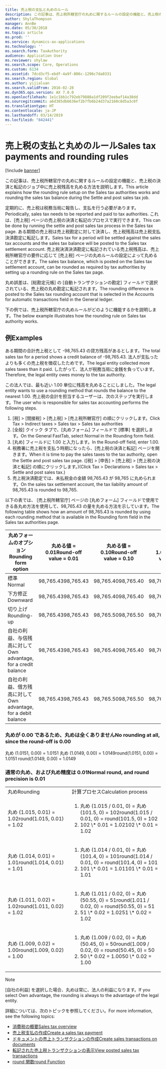 ```yaml
---
title: 売上税の支払と丸めのルール
description: この記事は、売上税所轄官庁の丸めに関するルールの設定の機能と、売上税の決済と転記のジョブ中に売上税残高を丸める方法を説明します。
author: ShylaThompson
manager: AnnBe
ms.date: 05/30/2018
ms.topic: article
ms.prod: ''
ms.service: dynamics-ax-applications
ms.technology: ''
ms.search.form: TaxAuthority
audience: Application User
ms.reviewer: shylaw
ms.search.scope: Core, Operations
ms.custom: 6134
ms.assetid: 7dcd3cf5-ebdf-4a9f-806c-1296c7da0331
ms.search.region: Global
ms.author: yijialuan
ms.search.validFrom: 2016-02-28
ms.dyn365.ops.version: AX 7.0.0
ms.openlocfilehash: 1e1c1bb1c792eb79888a1df209f2eebaf14a38dd
ms.sourcegitcommit: a6d385db6636ef2b7fb6b24d37a2160c8d5a3c0f
ms.translationtype: HT
ms.contentlocale: ja-JP
ms.lasthandoff: 03/14/2019
ms.locfileid: "842441"
---
```

# <a name="sales-tax-payments-and-rounding-rules"></a><span data-ttu-id="556db-103">売上税の支払と丸めのルール</span><span class="sxs-lookup"><span data-stu-id="556db-103">Sales tax payments and rounding rules</span></span>

[!include [banner](../includes/banner.md)]

<span data-ttu-id="556db-104">この記事は、売上税所轄官庁の丸めに関するルールの設定の機能と、売上税の決済と転記のジョブ中に売上税残高を丸める方法を説明します。</span><span class="sxs-lookup"><span data-stu-id="556db-104">This article explains how the rounding rule setup on the Sales tax authorities works and rounding the sales tax balance during the Settle and post sales tax job.</span></span>

<span data-ttu-id="556db-105">定期的に、売上税は税務当局に報告し、支払を行う必要があります。</span><span class="sxs-lookup"><span data-stu-id="556db-105">Periodically, sales tax needs to be reported and paid to tax authorities.</span></span> <span data-ttu-id="556db-106">これは、[売上税] ページの売上税の決済と転記のプロセスで実行できます。</span><span class="sxs-lookup"><span data-stu-id="556db-106">This can be done by running the settle and post sales tax process in the Sales tax page.</span></span> <span data-ttu-id="556db-107">ある期間の売上税は売上税勘定に対して決済し、売上税残高は売上税支払決済勘定に転記します。</span><span class="sxs-lookup"><span data-stu-id="556db-107">Sales tax for a period will be settled against the sales tax accounts and the sales tax balance will be posted to the Sales tax settlement account.</span></span> <span data-ttu-id="556db-108">売上税決済決済勘定に転記されている売上税残高は、売上税所轄官庁の要件に応じて [売上税] ページの丸めルールの設定によって丸めることができます。</span><span class="sxs-lookup"><span data-stu-id="556db-108">The sales tax balance, which is posted on the Sales tax settlement account, can be rounded as required by tax authorities by setting up a rounding rule on the Sales tax page.</span></span> 

<span data-ttu-id="556db-109">丸め誤差は、[総勘定元帳] の [自動トランザクションの勘定] フィールドで選択されている、売上税の丸め勘定に転記されます。</span><span class="sxs-lookup"><span data-stu-id="556db-109">The rounding difference is posted to the Sales tax rounding account that is selected in the Accounts for automatic transactions field in the General ledger.</span></span>

<span data-ttu-id="556db-110">下の例では、売上税所轄官庁の丸めルールがどのように機能するかを説明します。</span><span class="sxs-lookup"><span data-stu-id="556db-110">The below example illustrates how the rounding rule on Sales tax authority works.</span></span>

## <a name="examples"></a><span data-ttu-id="556db-111">例</span><span class="sxs-lookup"><span data-stu-id="556db-111">Examples</span></span>

<span data-ttu-id="556db-112">ある期間の合計売上税として -98,765.43 の貸方残高があるとします。</span><span class="sxs-lookup"><span data-stu-id="556db-112">The total sales tax for a period shows a credit balance of -98,765.43.</span></span> <span data-ttu-id="556db-113">法人が支払ったよりも多くの売上税を徴収したためです。</span><span class="sxs-lookup"><span data-stu-id="556db-113">The legal entity collected more sales taxes than it paid.</span></span> <span data-ttu-id="556db-114">したがって、法人が税務当局に金銭を負っています。</span><span class="sxs-lookup"><span data-stu-id="556db-114">Therefore, the legal entity owes money to the tax authority.</span></span> 

<span data-ttu-id="556db-115">この法人では、最も近い 1.00 単位に残高を丸めることにしました。</span><span class="sxs-lookup"><span data-stu-id="556db-115">The legal entity wants to use a rounding method that rounds the balance to the nearest 1.00.</span></span> <span data-ttu-id="556db-116">売上税の会計を担当するユーザーは、次のステップを実行します。</span><span class="sxs-lookup"><span data-stu-id="556db-116">The user who is responsible for sales tax accounting performs the following steps.</span></span>

1.  <span data-ttu-id="556db-117">[税] &gt; [間接税] &gt; [売上税] &gt; [売上税所轄官庁] の順にクリックします。</span><span class="sxs-lookup"><span data-stu-id="556db-117">Click Tax &gt; Indirect taxes &gt; Sales tax &gt; Sales tax authorities</span></span>
2.  <span data-ttu-id="556db-118">[全般] クイック タブで、[丸めフォーム] フィールドで [標準] を選択します。</span><span class="sxs-lookup"><span data-stu-id="556db-118">On the General FastTab, select Normal in the Rounding form field.</span></span>
3.  <span data-ttu-id="556db-119">[丸め] フィールドに 1.00 と入力します。</span><span class="sxs-lookup"><span data-stu-id="556db-119">In the Round-off field, enter 1.00.</span></span>
4.  <span data-ttu-id="556db-120">税務署に売上税を支払う時期になったら、[売上税の決済と転記] ページを開きます。</span><span class="sxs-lookup"><span data-stu-id="556db-120">When it is time to pay the sales taxes to the tax authority, open the Settle and post sales tax page.</span></span> <span data-ttu-id="556db-121">([税] &gt; [申告] &gt; [売上税] &gt; [売上税の決済と転記] の順にクリックします。)</span><span class="sxs-lookup"><span data-stu-id="556db-121">(Click Tax &gt; Declarations &gt; Sales tax &gt; Settle and post sales tax.)</span></span>
5.  <span data-ttu-id="556db-122">売上税決済勘定では、未払税金の金額 98,765.43 が 98,765 に丸められます。</span><span class="sxs-lookup"><span data-stu-id="556db-122">On the sales tax settlement account, the tax liability amount of 98,765.43 is rounded to 98,765.</span></span>

<span data-ttu-id="556db-123">以下の表では、 [売上税所轄官庁] ページの [丸めフォーム] フィールドで使用できる各丸め方法を使用して、98,765.43 の量を丸める方法を示しています。</span><span class="sxs-lookup"><span data-stu-id="556db-123">The following table shows how an amount of 98,765.43 is rounded by using each rounding method that is available in the Rounding form field in the Sales tax authorities page.</span></span>

| <span data-ttu-id="556db-124">丸めフォームのオプション</span><span class="sxs-lookup"><span data-stu-id="556db-124">Rounding form option</span></span>                | <span data-ttu-id="556db-125">丸める値 = 0.01</span><span class="sxs-lookup"><span data-stu-id="556db-125">Round-off value = 0.01</span></span> | <span data-ttu-id="556db-126">丸める値 = 0.10</span><span class="sxs-lookup"><span data-stu-id="556db-126">Round-off value = 0.10</span></span> | <span data-ttu-id="556db-127">丸める値 = 1.00</span><span class="sxs-lookup"><span data-stu-id="556db-127">Round-off value = 1.00</span></span> | <span data-ttu-id="556db-128">丸める値 = 100.00</span><span class="sxs-lookup"><span data-stu-id="556db-128">Round-off value = 100.00</span></span> |
|-------------------------------------|------------------------|------------------------|------------------------|--------------------------|
| <span data-ttu-id="556db-129">標準</span><span class="sxs-lookup"><span data-stu-id="556db-129">Normal</span></span>                              | <span data-ttu-id="556db-130">98,765.43</span><span class="sxs-lookup"><span data-stu-id="556db-130">98,765.43</span></span>              | <span data-ttu-id="556db-131">98,765.40</span><span class="sxs-lookup"><span data-stu-id="556db-131">98,765.40</span></span>              | <span data-ttu-id="556db-132">98,765.00</span><span class="sxs-lookup"><span data-stu-id="556db-132">98,765.00</span></span>              | <span data-ttu-id="556db-133">98,800.00</span><span class="sxs-lookup"><span data-stu-id="556db-133">98,800.00</span></span>                |
| <span data-ttu-id="556db-134">下方修正</span><span class="sxs-lookup"><span data-stu-id="556db-134">Downward</span></span>                            | <span data-ttu-id="556db-135">98,765.43</span><span class="sxs-lookup"><span data-stu-id="556db-135">98,765.43</span></span>              | <span data-ttu-id="556db-136">98,765.40</span><span class="sxs-lookup"><span data-stu-id="556db-136">98,765.40</span></span>              | <span data-ttu-id="556db-137">98,765.00</span><span class="sxs-lookup"><span data-stu-id="556db-137">98,765.00</span></span>              | <span data-ttu-id="556db-138">98,700.00</span><span class="sxs-lookup"><span data-stu-id="556db-138">98,700.00</span></span>                |
| <span data-ttu-id="556db-139">切り上げ</span><span class="sxs-lookup"><span data-stu-id="556db-139">Rounding-up</span></span>                         | <span data-ttu-id="556db-140">98,765.43</span><span class="sxs-lookup"><span data-stu-id="556db-140">98,765.43</span></span>              | <span data-ttu-id="556db-141">98,765.50</span><span class="sxs-lookup"><span data-stu-id="556db-141">98,765.50</span></span>              | <span data-ttu-id="556db-142">98,766.00</span><span class="sxs-lookup"><span data-stu-id="556db-142">98,766.00</span></span>              | <span data-ttu-id="556db-143">98,800.00</span><span class="sxs-lookup"><span data-stu-id="556db-143">98,800.00</span></span>                |
| <span data-ttu-id="556db-144">自社の利益、与信残高に対して</span><span class="sxs-lookup"><span data-stu-id="556db-144">Own advantage, for a credit balance</span></span> | <span data-ttu-id="556db-145">98,765.43</span><span class="sxs-lookup"><span data-stu-id="556db-145">98,765.43</span></span>              | <span data-ttu-id="556db-146">98,765.40</span><span class="sxs-lookup"><span data-stu-id="556db-146">98,765.40</span></span>              | <span data-ttu-id="556db-147">98,765.00</span><span class="sxs-lookup"><span data-stu-id="556db-147">98,765.00</span></span>              | <span data-ttu-id="556db-148">98,700.00</span><span class="sxs-lookup"><span data-stu-id="556db-148">98,700.00</span></span>                |
| <span data-ttu-id="556db-149">自社の利益、借方残高に対して</span><span class="sxs-lookup"><span data-stu-id="556db-149">Own advantage, for a debit balance</span></span>  | <span data-ttu-id="556db-150">98,765.43</span><span class="sxs-lookup"><span data-stu-id="556db-150">98,765.43</span></span>              | <span data-ttu-id="556db-151">98,765.50</span><span class="sxs-lookup"><span data-stu-id="556db-151">98,765.50</span></span>              | <span data-ttu-id="556db-152">98,766.00</span><span class="sxs-lookup"><span data-stu-id="556db-152">98,766.00</span></span>              | <span data-ttu-id="556db-153">98,800.00</span><span class="sxs-lookup"><span data-stu-id="556db-153">98,800.00</span></span>                |


### <a name="no-rounding-at-all-since-the-round-off-is-000"></a><span data-ttu-id="556db-154">丸めが 0.00 であるため、丸めは全くありません</span><span class="sxs-lookup"><span data-stu-id="556db-154">No rounding at all, since the round-off is 0.00</span></span>

<span data-ttu-id="556db-155">丸め (1.0151, 0.00) = 1.0151 丸め (1.0149, 0.00) = 1.0149</span><span class="sxs-lookup"><span data-stu-id="556db-155">round(1.0151, 0.00) = 1.0151 round(1.0149, 0.00) = 1.0149</span></span>

### <a name="normal-round-and-round-precision-is-001"></a><span data-ttu-id="556db-156">通常の丸め、および丸め精度は 0.01</span><span class="sxs-lookup"><span data-stu-id="556db-156">Normal round, and round precision is 0.01</span></span>

<table>
  <tr>
    <td><span data-ttu-id="556db-157">丸め</span><span class="sxs-lookup"><span data-stu-id="556db-157">Rounding</span></span>
    </td>
    <td><span data-ttu-id="556db-158">計算プロセス</span><span class="sxs-lookup"><span data-stu-id="556db-158">Calculation process</span></span>
    </td>
  </tr>
    <tr>
    <td><span data-ttu-id="556db-159">丸め (1.015, 0.01) = 1.02</span><span class="sxs-lookup"><span data-stu-id="556db-159">round(1.015, 0.01) = 1.02</span></span>
    </td>
    <td>
      <ol>
        <li><span data-ttu-id="556db-160">丸め (1.015 / 0.01, 0) = 丸め (101.5, 0) = 102</span><span class="sxs-lookup"><span data-stu-id="556db-160">round(1.015 / 0.01, 0) = round(101.5, 0) = 102</span></span>
        </li>
        <li><span data-ttu-id="556db-161">102 \* 0.01 = 1.02</span><span class="sxs-lookup"><span data-stu-id="556db-161">102 \* 0.01 = 1.02</span></span>
        </li>
      </ol>
    </td>
  </tr>
    <tr>
    <td><span data-ttu-id="556db-162">丸め (1.014, 0.01) = 1.01</span><span class="sxs-lookup"><span data-stu-id="556db-162">round(1.014, 0.01) = 1.01</span></span>
    </td>
    <td> <ol>
        <li><span data-ttu-id="556db-163">丸め (1.014 / 0.01, 0) = 丸め (101.4, 0) = 101</span><span class="sxs-lookup"><span data-stu-id="556db-163">round(1.014 / 0.01, 0) = round(101.4, 0) = 101</span></span>
        </li>
        <li><span data-ttu-id="556db-164">101 \* 0.01 = 1.01</span><span class="sxs-lookup"><span data-stu-id="556db-164">101 \* 0.01 = 1.01</span></span>
        </li>
      </ol>
    </td>
  </tr>
    <tr>
    <td><span data-ttu-id="556db-165">丸め (1.011, 0.02) = 1.02</span><span class="sxs-lookup"><span data-stu-id="556db-165">round(1.011, 0.02) = 1.02</span></span>
    </td>
    <td> <ol>
        <li><span data-ttu-id="556db-166">丸め (1.011 / 0.02, 0) = 丸め (50.55, 0) = 51</span><span class="sxs-lookup"><span data-stu-id="556db-166">round(1.011 / 0.02, 0) = round(50.55, 0) = 51</span></span>
        </li>
        <li><span data-ttu-id="556db-167">51 \* 0.02 = 1.02</span><span class="sxs-lookup"><span data-stu-id="556db-167">51 \* 0.02 = 1.02</span></span>
        </li>
      </ol>
    </td>
  </tr>
    <tr>
    <td><span data-ttu-id="556db-168">丸め (1.009, 0.02) = 1.00</span><span class="sxs-lookup"><span data-stu-id="556db-168">round(1.009, 0.02) = 1.00</span></span>
    </td>
    <td> <ol>
        <li><span data-ttu-id="556db-169">丸め (1.009 / 0.02, 0) = 丸め (50.45, 0) = 50</span><span class="sxs-lookup"><span data-stu-id="556db-169">round(1.009 / 0.02, 0) = round(50.45, 0) = 50</span></span>
        </li>
        <li><span data-ttu-id="556db-170">50 \* 0.02 = 1.00</span><span class="sxs-lookup"><span data-stu-id="556db-170">50 \* 0.02 = 1.00</span></span>
        </li>
      </ol>
    </td>
  </tr>
</table>

> [!NOTE]                                                                                  
> <span data-ttu-id="556db-171">[自社の利益] を選択した場合、丸めは常に、法人の利益になります。</span><span class="sxs-lookup"><span data-stu-id="556db-171">If you select Own advantage, the rounding is always to the advantage of the legal entity.</span></span> 

<span data-ttu-id="556db-172">詳細については、次のトピックを参照してください。</span><span class="sxs-lookup"><span data-stu-id="556db-172">For more information, see the following topics:</span></span>
- [<span data-ttu-id="556db-173">消費税の概要</span><span class="sxs-lookup"><span data-stu-id="556db-173">Sales tax overview</span></span>](indirect-taxes-overview.md)
- [<span data-ttu-id="556db-174">売上税支払の作成</span><span class="sxs-lookup"><span data-stu-id="556db-174">Create a sales tax payment</span></span>](tasks/create-sales-tax-payment.md)
- [<span data-ttu-id="556db-175">ドキュメントの売上トランザクションの作成</span><span class="sxs-lookup"><span data-stu-id="556db-175">Create sales transactions on documents</span></span>](tasks/create-sales-tax-transactions-documents.md)
- [<span data-ttu-id="556db-176">転記された売上税トランザクションの表示</span><span class="sxs-lookup"><span data-stu-id="556db-176">View posted sales tax transactions</span></span>](tasks/view-posted-sales-tax-transactions.md)
- [<span data-ttu-id="556db-177">round 関数</span><span class="sxs-lookup"><span data-stu-id="556db-177">round Function</span></span>](https://msdn.microsoft.com/en-us/library/aa850656.aspx)


